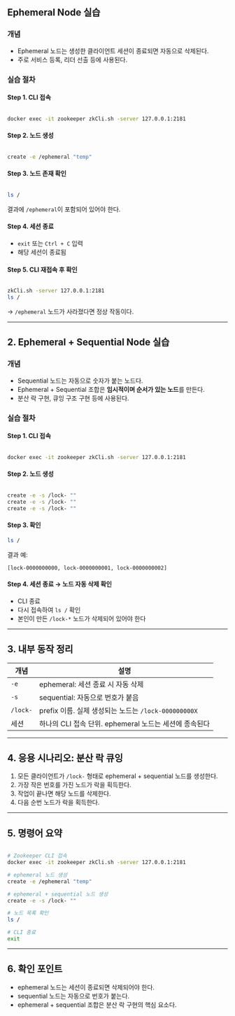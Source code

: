 ## Ephemeral Node 실습

### 개념

- Ephemeral 노드는 생성한 클라이언트 세션이 종료되면 자동으로 삭제된다.
- 주로 서비스 등록, 리더 선출 등에 사용된다.

### 실습 절차

#### Step 1. CLI 접속

```bash

docker exec -it zookeeper zkCli.sh -server 127.0.0.1:2181
```

#### Step 2. 노드 생성

```bash

create -e /ephemeral "temp"
```

#### Step 3. 노드 존재 확인

```bash

ls /
```

결과에 `/ephemeral`이 포함되어 있어야 한다.

#### Step 4. 세션 종료

- `exit` 또는 `Ctrl + C` 입력
- 해당 세션이 종료됨

#### Step 5. CLI 재접속 후 확인

```bash

zkCli.sh -server 127.0.0.1:2181
ls /
```

→ `/ephemeral` 노드가 사라졌다면 정상 작동이다.

---

## 2. Ephemeral + Sequential Node 실습

### 개념

- Sequential 노드는 자동으로 숫자가 붙는 노드다.
- Ephemeral + Sequential 조합은 **임시적이며 순서가 있는 노드**를 만든다.
- 분산 락 구현, 큐잉 구조 구현 등에 사용된다.

### 실습 절차

#### Step 1. CLI 접속

```bash

docker exec -it zookeeper zkCli.sh -server 127.0.0.1:2181
```

#### Step 2. 노드 생성

```bash

create -e -s /lock- ""
create -e -s /lock- ""
create -e -s /lock- ""
```

#### Step 3. 확인

```bash
ls /
```

결과 예:

```
[lock-0000000000, lock-0000000001, lock-0000000002]
```

#### Step 4. 세션 종료 → 노드 자동 삭제 확인

- CLI 종료
- 다시 접속하여 `ls /` 확인
- 본인이 만든 `/lock-*` 노드가 삭제되어 있어야 한다

---

## 3. 내부 동작 정리

| 개념 | 설명 |
|------|------|
| `-e` | ephemeral: 세션 종료 시 자동 삭제 |
| `-s` | sequential: 자동으로 번호가 붙음 |
| `/lock-` | prefix 이름. 실제 생성되는 노드는 `/lock-000000000X` |
| 세션 | 하나의 CLI 접속 단위. ephemeral 노드는 세션에 종속된다 |

---

## 4. 응용 시나리오: 분산 락 큐잉

1. 모든 클라이언트가 `/lock-` 형태로 ephemeral + sequential 노드를 생성한다.
2. 가장 작은 번호를 가진 노드가 락을 획득한다.
3. 작업이 끝나면 해당 노드를 삭제한다.
4. 다음 순번 노드가 락을 획득한다.

---

## 5. 명령어 요약

```bash

# Zookeeper CLI 접속
docker exec -it zookeeper zkCli.sh -server 127.0.0.1:2181

# ephemeral 노드 생성
create -e /ephemeral "temp"

# ephemeral + sequential 노드 생성
create -e -s /lock- ""

# 노드 목록 확인
ls /

# CLI 종료
exit
```

---

## 6. 확인 포인트

- ephemeral 노드는 세션이 종료되면 삭제되어야 한다.
- sequential 노드는 자동으로 번호가 붙는다.
- ephemeral + sequential 조합은 분산 락 구현의 핵심 요소다.